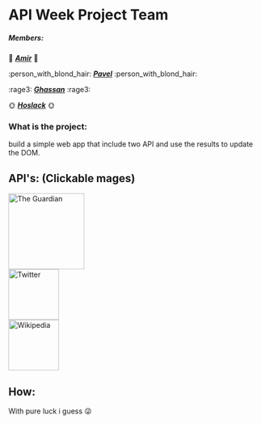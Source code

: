 
# API Week Project Team
##### Members:

:see_no_evil: ***[Amir](https://github.com/Amirk390)*** :see_no_evil:

 :person_with_blond_hair: ***[Pavel](https://github.com/prodionov)*** :person_with_blond_hair:


:rage3: ***[Ghassan](https://github.com/ghassanmas)*** :rage3:


:sun_with_face:  ***[Hoslack](https://github.com/hoslack)*** :sun_with_face:


### What is the project:

build a simple web app that include two API and use the results to update the DOM.

## **API's:** (Clickable mages)


<a href="https://www.theguardian.com/international">
<img alt="The Guardian" src="https://icould.com/files/2012/01/guardian-logo-300x53.jpg" width="150">
</a>
<br>
<a href="https://twitter.com/">
<img alt="Twitter" src="https://www.techspot.com/images2/downloads/topdownload/2014/05/twitter.jpg" width="100">
</a>
<br>
<a href="https://www.theguardian.com/international">
<img alt="Wikipedia" src="http://www.ehealthinformer.com/wp-content/uploads/2016/12/2000px-Wikipedia-logo-v2-en.svg_1.png" width="100">
</a>


## How:

With pure luck i guess :stuck_out_tongue_winking_eye:
